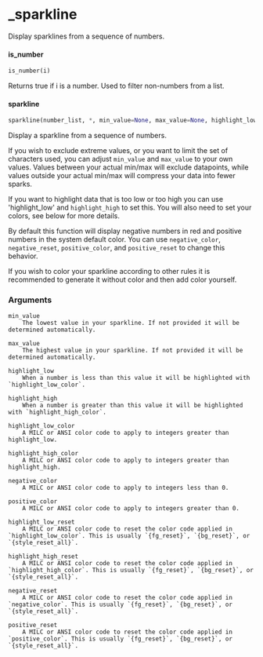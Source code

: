 <a id="_sparkline"></a>

# \_sparkline

Display sparklines from a sequence of numbers.

<a id="_sparkline.is_number"></a>

#### is\_number

```python
is_number(i)
```

Returns true if i is a number. Used to filter non-numbers from a list.

<a id="_sparkline.sparkline"></a>

#### sparkline

```python
sparkline(number_list, *, min_value=None, max_value=None, highlight_low=-inf, highlight_high=inf, highlight_low_color='', highlight_high_color='', negative_color='{fg_red}', positive_color='', highlight_low_reset='{fg_reset}', highlight_high_reset='{fg_reset}', negative_reset='{fg_reset}', positive_reset='{fg_reset}')
```

Display a sparkline from a sequence of numbers.

If you wish to exclude extreme values, or you want to limit the set of characters used, you can adjust `min_value` and `max_value` to your own values. Values between your actual min/max will exclude datapoints, while values outside your actual min/max will compress your data into fewer sparks.

If you want to highlight data that is too low or too high you can use 'highlight_low' and `highlight_high` to set this. You will also need to set your colors, see below for more details.

By default this function will display negative numbers in red and positive numbers in the system default color. You can use `negative_color`, `negative_reset`, `positive_color`, and `positive_reset` to change this behavior.

If you wish to color your sparkline according to other rules it is recommended to generate it without color and then add color yourself.

### Arguments

    min_value
        The lowest value in your sparkline. If not provided it will be determined automatically.

    max_value
        The highest value in your sparkline. If not provided it will be determined automatically.

    highlight_low
        When a number is less than this value it will be highlighted with `highlight_low_color`.

    highlight_high
        When a number is greater than this value it will be highlighted with `highlight_high_color`.

    highlight_low_color
        A MILC or ANSI color code to apply to integers greater than highlight_low.

    highlight_high_color
        A MILC or ANSI color code to apply to integers greater than highlight_high.

    negative_color
        A MILC or ANSI color code to apply to integers less than 0.

    positive_color
        A MILC or ANSI color code to apply to integers greater than 0.

    highlight_low_reset
        A MILC or ANSI color code to reset the color code applied in `highlight_low_color`. This is usually `{fg_reset}`, `{bg_reset}`, or `{style_reset_all}`.

    highlight_high_reset
        A MILC or ANSI color code to reset the color code applied in `highlight_high_color`. This is usually `{fg_reset}`, `{bg_reset}`, or `{style_reset_all}`.

    negative_reset
        A MILC or ANSI color code to reset the color code applied in `negative_color`. This is usually `{fg_reset}`, `{bg_reset}`, or `{style_reset_all}`.

    positive_reset
        A MILC or ANSI color code to reset the color code applied in `positive_color`. This is usually `{fg_reset}`, `{bg_reset}`, or `{style_reset_all}`.

